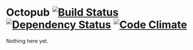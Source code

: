 # Octopub [![Build Status](https://secure.travis-ci.org/luan/octopub.png?branch=master)][travis] [![Dependency Status](https://gemnasium.com/luan/octopub.png?travis)][gemnasium] [![Code Climate](https://codeclimate.com/badge.png)][codeclimate]

[travis]: http://travis-ci.org/luan/octopub
[gemnasium]: https://gemnasium.com/luan/octopub
[codeclimate]: https://codeclimate.com/github/luan/octopub

Nothing here yet.
